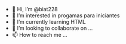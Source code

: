 - 👋 Hi, I’m @biat228
- 👀 I’m interested in  progamas para iniciantes
- 🌱 I’m currently learning  HTML
- 💞️ I’m looking to collaborate on ...
- 📫 How to reach me ...

<!---
biat228/biat228 is a ✨ special ✨ repository because its `README.md` (this file) appears on your GitHub profile.
You can click the Preview link to take a look at your changes.
--->
